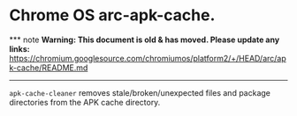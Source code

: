 # Chrome OS arc-apk-cache.

*** note
**Warning: This document is old & has moved.  Please update any links:**<br>
https://chromium.googlesource.com/chromiumos/platform2/+/HEAD/arc/apk-cache/README.md
***

`apk-cache-cleaner` removes stale/broken/unexpected files and
package directories from the APK cache directory.
